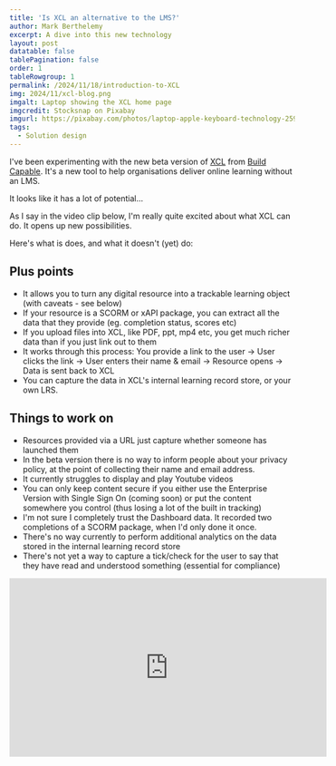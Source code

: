 ```yaml
---
title: 'Is XCL an alternative to the LMS?'
author: Mark Berthelemy
excerpt: A dive into this new technology
layout: post
datatable: false
tablePagination: false
order: 1
tableRowgroup: 1
permalink: /2024/11/18/introduction-to-XCL
img: 2024/11/xcl-blog.png
imgalt: Laptop showing the XCL home page
imgcredit: Stocksnap on Pixabay
imgurl: https://pixabay.com/photos/laptop-apple-keyboard-technology-2592316/
tags:
  - Solution design
---
```

I've been experimenting with the new beta version of <a href="https://www.buildcapable.com/xcl/" target="_blank">XCL</a> from <a href="https://www.buildcapable.com/" target="_blank">Build Capable</a>. It's a new tool to help organisations deliver online learning without an LMS.

It looks like it has a lot of potential...

As I say in the video clip below, I'm really quite excited about what XCL can do. It opens up new possibilities.

Here's what is does, and what it doesn't (yet) do:

## Plus points

- It allows you to turn any digital resource into a trackable learning object (with caveats - see below)
- If your resource is a SCORM or xAPI package, you can extract all the data that they provide (eg. completion status, scores etc)
- If you upload files into XCL, like PDF, ppt, mp4 etc, you get much richer data than if you just link out to them
- It works through this process: You provide a link to the user -> User clicks the link -> User enters their name & email -> Resource opens -> Data is sent back to XCL
- You can capture the data in XCL's internal learning record store, or your own LRS.

## Things to work on

- Resources provided via a URL just capture whether someone has launched them
- In the beta version there is no way to inform people about your privacy policy, at the point of collecting their name and email address.
- It currently struggles to display and play Youtube videos
- You can only keep content secure if you either use the Enterprise Version with Single Sign On (coming soon) or put the content somewhere you control (thus losing a lot of the built in tracking)
- I'm not sure I completely trust the Dashboard data. It recorded two completions of a SCORM package, when I'd only done it once. 
- There's no way currently to perform additional analytics on the data stored in the internal learning record store 
- There's not yet a way to capture a tick/check for the user to say that they have read and understood something (essential for compliance)

<iframe width="560" height="315" src="https://www.youtube.com/embed/Xn65_MhyqOE?si=EUd6MBDv-vpLwWOC" title="YouTube video player" frameborder="0" allow="accelerometer; autoplay; clipboard-write; encrypted-media; gyroscope; picture-in-picture; web-share" referrerpolicy="strict-origin-when-cross-origin" allowfullscreen></iframe>